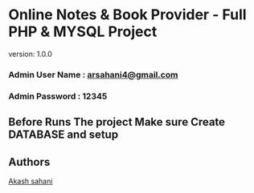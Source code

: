 # Online Notes & Book Provider - Full PHP & MYSQL Project

version: 1.0.0

### Admin User Name : arsahani4@gmail.com

### Admin Password : 12345

## Before Runs The project Make sure Create DATABASE and setup 



## Authors

[Akash sahani](https://github.com/CodedAkash-Dev)
